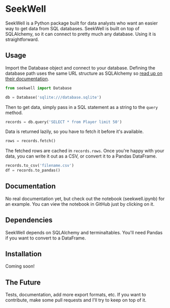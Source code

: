 
# SeekWell

SeekWell is a Python package built for data analysts who want an easier way to get data from SQL databases. SeekWell is built on top of SQLAlchemy, so it can connect to pretty much any database. Using it is straightforward.

## Usage

Import the Database object and connect to your database. Defining the database path uses the same URL structure as SQLAlchemy so [read up on their documentation](http://docs.sqlalchemy.org/en/latest/core/engines.html).
```python
from seekwell import Database

db = Database('sqlite:///database.sqlite')
```

Then to get data, simply pass in a SQL statement as a string to the `query` method.
```python
records = db.query('SELECT * from Player limit 50')
```

Data is returned lazily, so you have to fetch it before it's available.

```python
rows = records.fetch()
```

The fetched rows are cached in `records.rows`. Once you're happy with your data, you can write it out as a CSV, or convert it to a Pandas DataFrame.

```python
records.to_csv('filename.csv')
df = records.to_pandas()
```

## Documentation

No real documentation yet, but check out the notebook (seekwell.ipynb) for an example. You can view the notebook in GitHub just by clicking on it.


## Dependencies

SeekWell depends on SQLAlchemy and terminaltables. You'll need Pandas if you want to convert to a DataFrame.


## Installation

Coming soon!

## The Future

Tests, documentation, add more export formats, etc. If you want to contribute, make some pull requests and I'll try to keep on top of it.